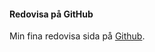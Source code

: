 #### Redovisa på GitHub

Min fina redovisa sida på [Github](https://github.com/Nicklaspoke/ramverk1-v2).
